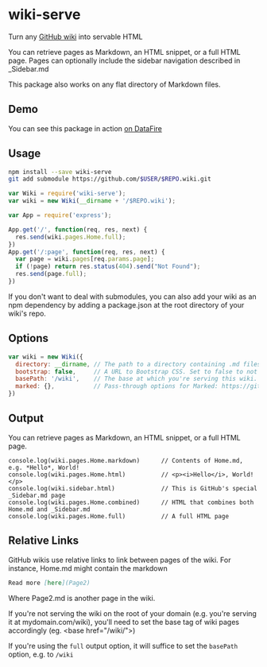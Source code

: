 # wiki-serve
Turn any [GitHub wiki](https://help.github.com/articles/about-github-wikis/) into servable HTML

You can retrieve pages as Markdown, an HTML snippet, or a full HTML page.
Pages can optionally include the sidebar navigation described in _Sidebar.md

This package also works on any flat directory of Markdown files.

## Demo
You can see this package in action [on DataFire](https://datafire.io/wiki)

## Usage
```bash
npm install --save wiki-serve
git add submodule https://github.com/$USER/$REPO.wiki.git
```

```js
var Wiki = require('wiki-serve');
var wiki = new Wiki(__dirname + '/$REPO.wiki');

var App = require('express');

App.get('/', function(req, res, next) {
  res.send(wiki.pages.Home.full);
})
App.get('/:page', function(req, res, next) {
  var page = wiki.pages[req.params.page];
  if (!page) return res.status(404).send("Not Found");
  res.send(page.full);
})
```

If you don't want to deal with submodules, you can also add your wiki as an npm dependency
by adding a package.json at the root directory of your wiki's repo.

## Options
```js
var wiki = new Wiki({
  directory: __dirname, // The path to a directory containing .md files
  bootstrap: false,     // A URL to Bootstrap CSS. Set to false to not include Bootstrap.
  basePath: '/wiki',    // The base at which you're serving this wiki. Used in order to follow relative links.
  marked: {},           // Pass-through options for Marked: https://github.com/chjj/marked
})
```

## Output
You can retrieve pages as Markdown, an HTML snippet, or a full HTML page.


```
console.log(wiki.pages.Home.markdown)      // Contents of Home.md, e.g. *Hello*, World!
console.log(wiki.pages.Home.html)          // <p><i>Hello</i>, World!</p>
console.log(wiki.sidebar.html)             // This is GitHub's special _Sidebar.md page
console.log(wiki.pages.Home.combined)      // HTML that combines both Home.md and _Sidebar.md
console.log(wiki.pages.Home.full)          // A full HTML page
```

## Relative Links
GitHub wikis use relative links to link between pages of the wiki.
For instance, Home.md might contain the markdown
```markdown
Read more [here](Page2)
```

Where Page2.md is another page in the wiki.

If you're not serving the wiki on the root of your domain (e.g. you're serving it at mydomain.com/wiki),
you'll need to set the base tag of wiki pages accordingly (eg. &lt;base href="/wiki/"&gt;)

If you're using the `full` output option, it will suffice to set the `basePath` option, e.g. to `/wiki`
